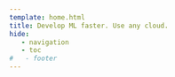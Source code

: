 ```yaml
---
template: home.html
title: Develop ML faster. Use any cloud.
hide:
   - navigation
   - toc
#   - footer
---
```

